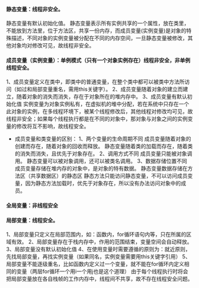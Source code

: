 #### 静态变量：线程非安全。
静态变量有默认初始化值。
静态变量表示所有实例共享的一个属性，放在类里，不能放到方法里，位于方法区，共享一份内存，而成员变量(实例变量)是对象的特殊描述，不同对象的实例变量被分配在不同的内存空间，一旦静态变量被修改，其他对象均对修改可见，故线程非安全。

#### 成员变量（实例变量）：单例模式（只有一个对象实例存在）线程非安全，非单例线程安全。
1、成员变量定义在类中，即类中的普通变量，在整个类中都可以被类中方法所访问（如过和局部变量重名，需用this关键字）。
2、成员变量随着对象的建立而建立，随着对象的消失而消失，存在于对象所在的堆内存中。
3、成员变量有默认初始化值
实例变量为对象实例私有，在虚拟机的堆中分配，若在系统中只存在一个此对象的实例，在多线程环境下，被某个线程修改后，其他线程对修改均可见，故线程非安全；如果每个线程执行都是在不同的对象中，那对象与对象之间的实例变 量的修改将互不影响，故线程安全。

- 成员变量和类变量的区别：
1、两个变量的生命周期不同
成员变量随着对象的创建而存在，随着对象的回收而释放。
静态变量随着类的加载而存在，随着类的消失而消失，且优先于对象存在。
2、调用方式不同
成员变量只能被对象调用。
静态变量可以被对象调用，还可以被类名调用。
3、数据存储位置不同
成员变量存储在堆内存的对象中，是对象的特有数据。
静态变量数据存储在方法区（共享数据区）的静态区
静态方法只能访问静态变量，不可以访问成员变量，因为静态方法加载时，优先于对象存在，所以没有办法访问对象中的成员。


#### 全局变量：非线程安全

#### 局部变量：线程安全。
1、局部变量只定义在局部范围内，如：函数内，for循环语句内等，只在所属的区域有效。
2、局部变量存在于栈内存中，作用的范围结束，变量空间会自动释放。
3、局部变量没有默认初始化值
4、在使用变量时需要遵循的原则为：就近原则，先找局部变量，再找实例变量（如果同名，实例变量需要用this关键字引用）
5、局部变量不能逐级重名，比如函数内定义过一个变量，就不能在for循环内定义相同的变量（两层for循环一个用i一个用j也是这个道理）
由于每个线程执行时将会把局部变量放在各自栈帧的工作内存中，线程间不共享，故不存在线程安全问题。

